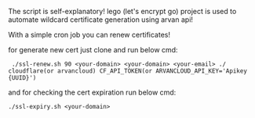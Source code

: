 The script is self-explanatory!
lego (let's encrypt go) project is used to automate wildcard certificate generation using arvan api!

With a simple cron job you can renew certificates!

for generate new cert <your-domain> just clone and run below cmd:
```
 ./ssl-renew.sh 90 <your-domain> <your-domain> <your-email> ./ cloudflare(or arvancloud) CF_API_TOKEN(or ARVANCLOUD_API_KEY='Apikey {UUID}')
```
and for checking the cert expiration run below cmd:
```
./ssl-expiry.sh <your-domain>
```